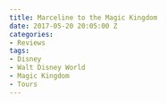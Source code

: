```yaml
---
title: Marceline to the Magic Kingdom
date: 2017-05-20 20:05:00 Z
categories:
- Reviews
tags:
- Disney
- Walt Disney World
- Magic Kingdom
- Tours
---
```


